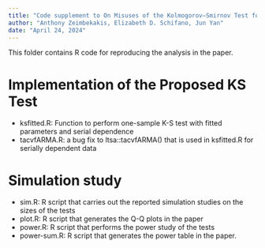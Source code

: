 ```yaml
---
title: "Code supplement to On Misuses of the Kolmogorov–Smirnov Test for One-Sample Goodness-of-Fit"
author: "Anthony Zeimbekakis, Elizabeth D. Schifano, Jun Yan"
date: "April 24, 2024"
---
```


This folder contains R code for reproducing the analysis in the paper.

# Implementation of the Proposed KS Test

+ ksfitted.R: Function to perform one-sample K-S test with fitted parameters and serial dependence
+ tacvfARMA.R: a bug fix to ltsa::tacvfARMA() that is used in ksfitted.R for serially dependent data

# Simulation study

+ sim.R: R script that carries out the reported simulation studies on the sizes of the tests
+ plot.R: R script that generates the Q-Q plots in the paper
+ power.R: R script that performs the power study of the tests
+ power-sum.R: R script that generates the power table in the paper.

